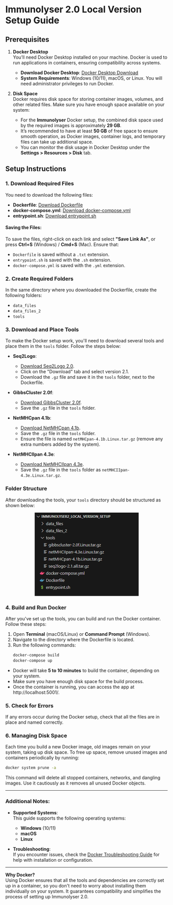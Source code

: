 # Immunolyser 2.0 Local Version Setup Guide

## Prerequisites

1. **Docker Desktop**\
   You’ll need Docker Desktop installed on your machine. Docker is used to run applications in containers, ensuring compatibility across systems.
   - **Download Docker Desktop**: <a href="https://www.docker.com/products/docker-desktop" target="_blank" rel="noopener noreferrer">Docker Desktop Download</a>
   - **System Requirements**: Windows (10/11), macOS, or Linux. You will need administrator privileges to run Docker.

2. **Disk Space**\
   Docker requires disk space for storing container images, volumes, and other related files. Make sure you have enough space available on your system:
   - For the **Immunolyser** Docker setup, the combined disk space used by the required images is approximately **29 GB**.
   - It’s recommended to have at least **50 GB** of free space to ensure smooth operation, as Docker images, container logs, and temporary files can take up additional space.
   - You can monitor the disk usage in Docker Desktop under the **Settings > Resources > Disk** tab.

## Setup Instructions

### 1. **Download Required Files**

You need to download the following files:

- **Dockerfile**: <a href="https://github.com/prmunday/Immunolyser/raw/develop/Dockerfile" target="_blank">Download Dockerfile</a>  
- **docker-compose.yml**: <a href="https://github.com/prmunday/Immunolyser/raw/develop/docker-compose.yml" target="_blank">Download docker-compose.yml</a>  
- **entrypoint.sh**: <a href="https://github.com/prmunday/Immunolyser/raw/develop/entrypoint.sh" target="_blank">Download entrypoint.sh</a>  

#### Saving the Files:
To save the files, right-click on each link and select **"Save Link As"**, or press **Ctrl+S** (Windows) / **Cmd+S** (Mac). Ensure that:
- `Dockerfile` is saved without a `.txt` extension.  
- `entrypoint.sh` is saved with the `.sh` extension.  
- `docker-compose.yml` is saved with the `.yml` extension.  

### 2. **Create Required Folders**

In the same directory where you downloaded the Dockerfile, create the following folders:

- `data_files`
- `data_files_2`
- `tools`

### 3. **Download and Place Tools**

To make the Docker setup work, you'll need to download several tools and place them in the `tools` folder. Follow the steps below:

- **Seq2Logo**:

  - <a href="https://services.healthtech.dtu.dk/services/Seq2Logo-2.0/" target="_blank">Download Seq2Logo 2.0</a>.
  - Click on the "Download" tab and select version 2.1.
  - Download the `.gz` file and save it in the `tools` folder, next to the Dockerfile.

- **GibbsCluster 2.0f**:

  - <a href="https://services.healthtech.dtu.dk/cgi-bin/sw_request?software=gibbscluster&version=2.0&packageversion=2.0f&platform=Linux" target="_blank">Download GibbsCluster 2.0f</a>.
  - Save the `.gz` file in the `tools` folder.

- **NetMHCpan 4.1b**:

  - <a href="https://services.healthtech.dtu.dk/cgi-bin/sw_request?software=netMHCpan&version=4.1&packageversion=4.1b&platform=Linux" target="_blank">Download NetMHCpan 4.1b</a>.
  - Save the `.gz` file in the `tools` folder.
  - Ensure the file is named `netMHCpan-4.1b.Linux.tar.gz` (remove any extra numbers added by the system).

- **NetMHCIIpan 4.3e**:

  - <a href="https://services.healthtech.dtu.dk/cgi-bin/sw_request?software=netMHCIIpan&version=4.3&packageversion=4.3e&platform=Linux" target="_blank">Download NetMHCIIpan 4.3e</a>.
  - Save the `.gz` file in the `tools` folder as `netMHCIIpan-4.3e.Linux.tar.gz`.

### **Folder Structure**  

After downloading the tools, your `tools` directory should be structured as shown below:

<p align="center">
  <img src="https://raw.githubusercontent.com/prmunday/Immunolyser/main/Documentation/Screenshots/Local%20Version%20Directory%20Screenshot.png" alt="Tools Folder Structure" />
</p>

### 4. **Build and Run Docker**

After you've set up the tools, you can build and run the Docker container. Follow these steps:

1. Open **Terminal** (macOS/Linux) or **Command Prompt** (Windows).
2. Navigate to the directory where the Dockerfile is located.
3. Run the following commands:
   ```sh
   docker-compose build
   docker-compose up
   ```

- Docker will take **5 to 10 minutes** to build the container, depending on your system.
- Make sure you have enough disk space for the build process.
- Once the container is running, you can access the app at http://localhost:5001/.

### 5. **Check for Errors**

If any errors occur during the Docker setup, check that all the files are in place and named correctly.

### 6. **Managing Disk Space**

Each time you build a new Docker image, old images remain on your system, taking up disk space. To free up space, remove unused images and containers periodically by running:

```sh
docker system prune -a
```

This command will delete all stopped containers, networks, and dangling images. Use it cautiously as it removes all unused Docker objects.

---

### Additional Notes:

- **Supported Systems**:\
  This guide supports the following operating systems:

  - **Windows** (10/11)
  - **macOS**
  - **Linux**

- **Troubleshooting**:\
  If you encounter issues, check the [Docker Troubleshooting Guide](https://docs.docker.com/get-docker/) for help with installation or configuration.

---

**Why Docker?**\
Using Docker ensures that all the tools and dependencies are correctly set up in a container, so you don't need to worry about installing them individually on your system. It guarantees compatibility and simplifies the process of setting up Immunolyser 2.0.

